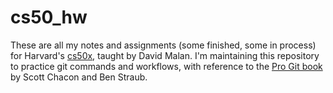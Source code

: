 # cs50_hw
These are all my notes and assignments (some finished, some in process) for Harvard's <a href="https://cs50.harvard.edu/x/2021/">cs50x</a>, taught by David Malan. I'm maintaining this repository to practice git commands and workflows, with reference to the <a href="https://git-scm.com/book/en/v2">Pro Git book</a> by Scott Chacon and Ben Straub. 
